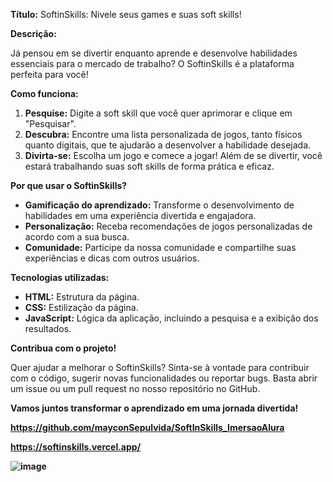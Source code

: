 **Título:** SoftinSkills: Nivele seus games e suas soft skills! 

**Descrição:**

Já pensou em se divertir enquanto aprende e desenvolve habilidades essenciais para o mercado de trabalho? 
O SoftinSkills é a plataforma perfeita para você!

**Como funciona:**

1. **Pesquise:** Digite a soft skill que você quer aprimorar e clique em "Pesquisar".
2. **Descubra:** Encontre uma lista personalizada de jogos, tanto físicos quanto digitais, que te ajudarão a desenvolver a habilidade desejada.
3. **Divirta-se:** Escolha um jogo e comece a jogar! Além de se divertir, você estará trabalhando suas soft skills de forma prática e eficaz.

**Por que usar o SoftinSkills?**

* **Gamificação do aprendizado:** Transforme o desenvolvimento de habilidades em uma experiência divertida e engajadora.
* **Personalização:** Receba recomendações de jogos personalizadas de acordo com a sua busca.
* **Comunidade:** Participe da nossa comunidade e compartilhe suas experiências e dicas com outros usuários.

**Tecnologias utilizadas:**

* **HTML:** Estrutura da página.
* **CSS:** Estilização da página.
* **JavaScript:** Lógica da aplicação, incluindo a pesquisa e a exibição dos resultados.

**Contribua com o projeto!**

Quer ajudar a melhorar o SoftinSkills? Sinta-se à vontade para contribuir com o código, sugerir novas funcionalidades ou reportar bugs. Basta abrir um issue ou um pull request no nosso repositório no GitHub.

**Vamos juntos transformar o aprendizado em uma jornada divertida!**

**https://github.com/mayconSepulvida/SoftInSkills_ImersaoAlura**

**https://softinskills.vercel.app/**

**![image](https://github.com/user-attachments/assets/e4fb99b6-1bb2-4209-9ad7-3af81cd7ce54)**
